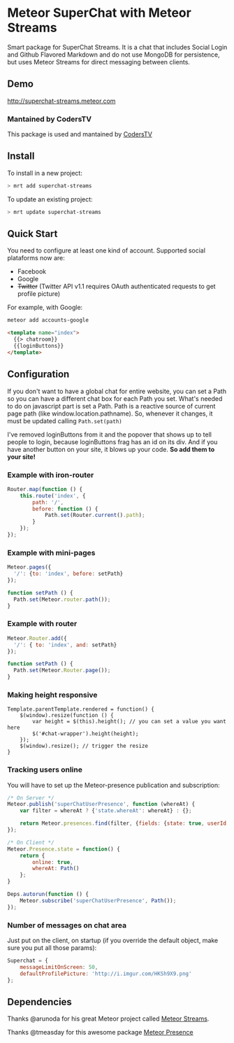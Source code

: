 Meteor SuperChat with Meteor Streams
================

Smart package for SuperChat Streams. It is a chat that includes Social Login and Github Flavored Markdown and do not use MongoDB for persistence, but uses Meteor Streams for direct messaging between clients.

## Demo

http://superchat-streams.meteor.com

### Mantained by CodersTV

This package is used and mantained by [CodersTV](http://coderstv.com)

## Install

To install in a new project:
```bash
> mrt add superchat-streams
```

To update an existing project:
```bash
> mrt update superchat-streams
```

## Quick Start

You need to configure at least one kind of account. Supported social plataforms now are:
* Facebook
* Google
* ~~Twitter~~ (Twitter API v1.1 requires OAuth authenticated requests to
  get profile picture)

For example, with Google:

```bash
meteor add accounts-google
```

```html
<template name="index">
  {{> chatroom}}
  {{loginButtons}}
</template>
```

## Configuration

If you don't want to have a global chat for entire website, you can set a Path so you can have a different chat box for each Path you set.
What's needed to do on javascript part is set a Path. Path is a reactive source of current page path (like window.location.pathname).
So, whenever it changes, it must be updated calling ```Path.set(path)```

I've removed loginButtons from it and the popover that shows up to tell
people to login, because loginButtons frag has an id on its div. And if
you have another button on your site, it blows up your code. **So add them
to your site!**

### Example with iron-router
```javascript
Router.map(function () {
    this.route('index', {
        path: '/',
        before: function () {
            Path.set(Router.current().path);
        }
    });
});
```

### Example with mini-pages
```javascript
Meteor.pages({
  '/': {to: 'index', before: setPath}
});

function setPath () {
  Path.set(Meteor.router.path());
}
```

### Example with router
```javascript
Meteor.Router.add({
  '/': { to: 'index', and: setPath}
});

function setPath () {
  Path.set(Meteor.Router.page());
}
```

### Making height responsive
```
Template.parentTemplate.rendered = function() {
	$(window).resize(function () {
		var height = $(this).height(); // you can set a value you want here
		$('#chat-wrapper').height(height);
	});
	$(window).resize(); // trigger the resize
}
```

### Tracking users online

You will have to set up the Meteor-presence publication and
subscription:

```javascript
/* On Server */
Meteor.publish('superChatUserPresence', function (whereAt) {
    var filter = whereAt ? {'state.whereAt': whereAt} : {}; 

    return Meteor.presences.find(filter, {fields: {state: true, userId: true}});
});

/* On Client */
Meteor.Presence.state = function() {
    return {
        online: true,
        whereAt: Path()
    };
}

Deps.autorun(function () {
    Meteor.subscribe('superChatUserPresence', Path());
});
```

### Number of messages on chat area

Just put on the client, on startup (if you override the default object,
make sure you put all those params):

```javascript
Superchat = {
    messageLimitOnScreen: 50,
    defaultProfilePicture: 'http://i.imgur.com/HKSh9X9.png'
};
```

## Dependencies

Thanks @arunoda for his great Meteor project called [Meteor
Streams](https://github.com/arunoda/meteor-streams).

Thanks @tmeasday for this awesome package [Meteor
Presence](https://github.com/tmeasday/meteor-presence)
